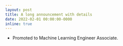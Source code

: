 ```yaml
---
layout: post
title: A long announcement with details
date: 2022-02-01 00:00:00-0000
inline: true
---
```


- Promoted to Machine Learning Engineer Associate.
